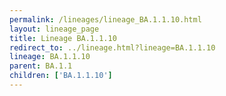 ```yaml
---
permalink: /lineages/lineage_BA.1.1.10.html
layout: lineage_page
title: Lineage BA.1.1.10
redirect_to: ../lineage.html?lineage=BA.1.1.10
lineage: BA.1.1.10
parent: BA.1.1
children: ['BA.1.1.10']
---
```

